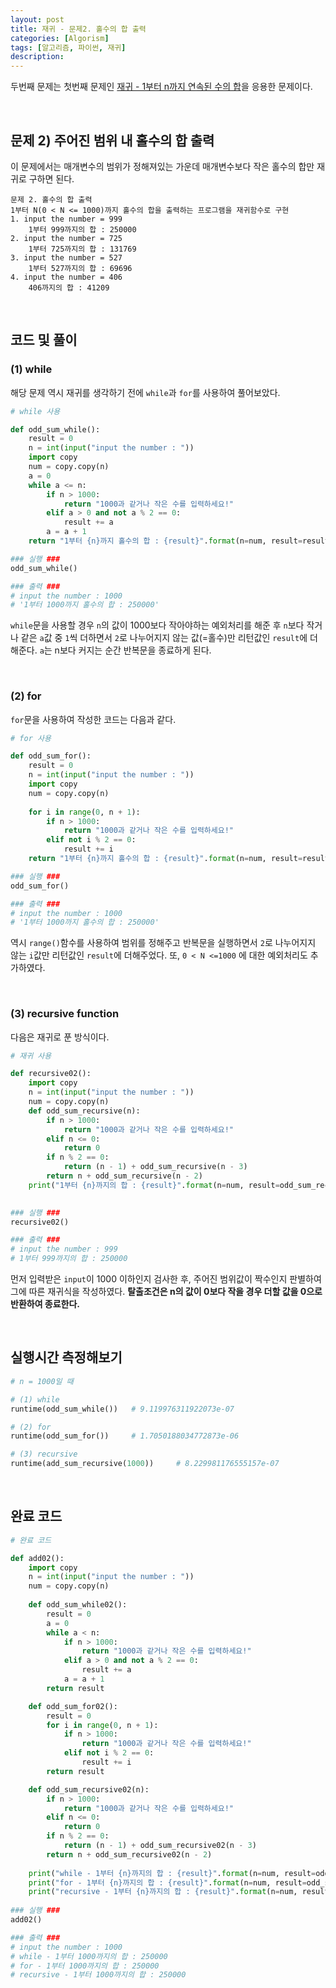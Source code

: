 ```yaml
---
layout: post
title: 재귀 - 문제2. 홀수의 합 출력
categories: [Algorism]
tags: [알고리즘, 파이썬, 재귀]
description: 
---
```


두번째 문제는 첫번째 문제인 <a href="http://juliahwang.kr/algorism/2017/09/11/%EC%9E%AC%EA%B7%80%ED%95%A8%EC%88%98%EC%9D%91%EC%9A%A91.html" target="_blank">재귀 - 1부터 n까지 연속된 수의 합</a>을 응용한 문제이다.

<br>

## 문제 2) 주어진 범위 내 홀수의 합 출력

이 문제에서는 매개변수의 범위가 정해져있는 가운데 매개변수보다 작은 홀수의 합만 재귀로 구하면 된다.

```
문제 2. 홀수의 합 출력
1부터 N(0 < N <= 1000)까지 홀수의 합을 출력하는 프로그램을 재귀함수로 구현
1. input the number = 999
    1부터 999까지의 합 : 250000
2. input the number = 725
    1부터 725까지의 합 : 131769
3. input the number = 527
    1부터 527까지의 합 : 69696
4. input the number = 406
    406까지의 합 : 41209    
```

<br>

## 코드 및 풀이

### (1) while

해당 문제 역시 재귀를 생각하기 전에 `while`과 `for`를 사용하여 풀어보았다.

```python
# while 사용

def odd_sum_while():
    result = 0
    n = int(input("input the number : "))
    import copy
    num = copy.copy(n)
    a = 0
    while a <= n:
        if n > 1000:
            return "1000과 같거나 작은 수를 입력하세요!"
        elif a > 0 and not a % 2 == 0:
            result += a
        a = a + 1
    return "1부터 {n}까지 홀수의 합 : {result}".format(n=num, result=result)    

### 실행 ###
odd_sum_while()

### 출력 ###
# input the number : 1000
# '1부터 1000까지 홀수의 합 : 250000'
```

`while`문을 사용할 경우 `n`의 값이 1000보다 작아야하는 예외처리를 해준 후 `n`보다 작거나 같은 `a`값 중 `1`씩 더하면서 `2`로 나누어지지 않는 값(=홀수)만 리턴값인 `result`에 더해준다. `a`는 n보다 커지는 순간 반복문을 종료하게 된다.

<br>

### (2) for

`for`문을 사용하여 작성한 코드는 다음과 같다.

```python
# for 사용

def odd_sum_for():
    result = 0
    n = int(input("input the number : "))
    import copy
    num = copy.copy(n)
    
    for i in range(0, n + 1):
        if n > 1000:
            return "1000과 같거나 작은 수를 입력하세요!"
        elif not i % 2 == 0:
            result += i
    return "1부터 {n}까지 홀수의 합 : {result}".format(n=num, result=result)

### 실행 ###
odd_sum_for()

### 출력 ###
# input the number : 1000
# '1부터 1000까지 홀수의 합 : 250000'
```

역시 `range()`함수를 사용하여 범위를 정해주고 반복문을 실행하면서 `2`로 나누어지지 않는 `i`값만 리턴값인 `result`에 더해주었다. 또, `0 < N <=1000` 에 대한 예외처리도 추가하였다.

<br>

### (3) recursive function

다음은 재귀로 푼 방식이다. 

```python
# 재귀 사용

def recursive02():
    import copy
    n = int(input("input the number : "))
    num = copy.copy(n)
    def odd_sum_recursive(n):
        if n > 1000:
            return "1000과 같거나 작은 수를 입력하세요!"
        elif n <= 0:
            return 0
        if n % 2 == 0:
            return (n - 1) + odd_sum_recursive(n - 3)
        return n + odd_sum_recursive(n - 2)
    print("1부터 {n}까지의 합 : {result}".format(n=num, result=odd_sum_recursive(n)))
    

### 실행 ###
recursive02()

### 출력 ###
# input the number : 999
# 1부터 999까지의 합 : 250000
```

먼저 입력받은 `input`이 1000 이하인지 검사한 후, 주어진 범위값이 짝수인지 판별하여 그에 따른 재귀식을 작성하였다. **탈출조건은 n의 값이 0보다 작을 경우 더할 값을 0으로 반환하여 종료한다.**

<br>

## 실행시간 측정해보기

```python
# n = 1000일 때

# (1) while
runtime(odd_sum_while())   # 9.119976311922073e-07

# (2) for
runtime(odd_sum_for())     # 1.7050188034772873e-06

# (3) recursive
runtime(add_sum_recursive(1000))     # 8.229981176555157e-07
```

<br>


## 완료 코드 

```python
# 완료 코드

def add02():
    import copy
    n = int(input("input the number : "))
    num = copy.copy(n)
    
    def odd_sum_while02():
        result = 0
        a = 0
        while a < n:
            if n > 1000:
                return "1000과 같거나 작은 수를 입력하세요!"
            elif a > 0 and not a % 2 == 0:
                result += a
            a = a + 1
        return result  

    def odd_sum_for02():
        result = 0
        for i in range(0, n + 1):
            if n > 1000:
                return "1000과 같거나 작은 수를 입력하세요!"
            elif not i % 2 == 0:
                result += i
        return result

    def odd_sum_recursive02(n):
        if n > 1000:
            return "1000과 같거나 작은 수를 입력하세요!"
        elif n <= 0:
            return 0
        if n % 2 == 0:
            return (n - 1) + odd_sum_recursive02(n - 3)
        return n + odd_sum_recursive02(n - 2)
    
    print("while - 1부터 {n}까지의 합 : {result}".format(n=num, result=odd_sum_while02()))
    print("for - 1부터 {n}까지의 합 : {result}".format(n=num, result=odd_sum_for02()))
    print("recursive - 1부터 {n}까지의 합 : {result}".format(n=num, result=odd_sum_recursive02(n)))
    
### 실행 ###  
add02()

### 출력 ###
# input the number : 1000
# while - 1부터 1000까지의 합 : 250000
# for - 1부터 1000까지의 합 : 250000
# recursive - 1부터 1000까지의 합 : 250000
```

<br>
